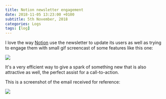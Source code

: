 ```yaml
---
title: Notion newsletter engagement
date: 2018-11-05 13:23:00 +0100
subtitle: 5th November, 2018
categories: Logs
tags: [log]
---
```


I love the way [Notion](https://www.notion.so/) use the newsletter to update its users as well as trying to engage them with small gif screencast of some features like this one:

![](/assets/log/n195_unnamed.gif)

It's a very efficient way to give a spark of something new that is also attractive as well, the perfect assist for a call-to-action.

This is a screenshot of the email received for reference:

![](/assets/log/n500_screen-shot-2018-11-05-at-17.17.22.png)